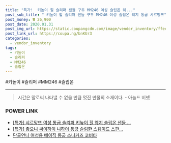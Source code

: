 ```yaml
--- 
title: "특가!  키높이 힐 슬리퍼 샌들 구두 MM246 여성 슬립온 웨..." 
post_sub_title: " 키높이 힐 슬리퍼 샌들 구두 MM246 여성 슬립온 웨지 통굽 샤르망뜨" 
post_money: ₩ 26,900 
post_date: 2020.01.31 
post_img_url: https://static.coupangcdn.com/image/vendor_inventory/ffee/2bb2a9289ebe29802679d9ec7f5161506e3ff1c6b69742403dfbe1c9c417.jpg 
post_link_url: https://coupa.ng/bnKUr3 
categories: 
  - vendor_inventory 
tags: 
  - 키높이 
  - 슬리퍼 
  - MM246 
  - 슬립온 
--- 
```

  #키높이 #슬리퍼 #MM246 #슬립온 
<hr> 

> 시간은 말로써 나타낼 수 없을 만큼 멋진 만물의 소재이다. - 아놀드 버넷 


### POWER LINK

* <a href="https://blog.naver.com/sakai111/221791992932" target="_blank">[특가] 샤르망뜨 여성 통굽 슬리퍼 키높이 힐 웨지 슬립온 샌들 ...</a>
* <a href="https://blog.naver.com/sakai111/221787292109" target="_blank">[특가] 좋으니 싸이하이 니하이 통굽 슬림한 스웨이드 스판...</a>
* <a href="https://blog.naver.com/fasyy4321/221790329313" target="_blank">단골언니 여성용 베이직 통굽 스니커즈 코비타</a>
